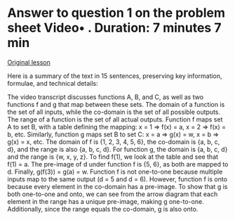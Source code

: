 # Answer to question 1 on the problem sheet Video• . Duration: 7 minutes 7 min

[Original lesson](https://www.coursera.org/learn/uol-discrete-mathematics/lecture/zEG84/answer-to-question-1-on-the-problem-sheet)

Here is a summary of the text in 15 sentences, preserving key information, formulae, and technical details:

The video transcript discusses functions A, B, and C, as well as two functions f and g that map between these sets. The domain of a function is the set of all inputs, while the co-domain is the set of all possible outputs. The range of a function is the set of all actual outputs. Function f maps set A to set B, with a table defining the mapping: x = 1 => f(x) = a, x = 2 => f(x) = b, etc. Similarly, function g maps set B to set C: x = a => g(x) = w, x = b => g(x) = x, etc. The domain of f is {1, 2, 3, 4, 5, 6}, the co-domain is {a, b, c, d}, and the range is also {a, b, c, d}. For function g, the domain is {a, b, c, d} and the range is {w, x, y, z}. To find f(1), we look at the table and see that f(1) = a. The pre-image of d under function f is {5, 6}, as both are mapped to d. Finally, g(f(3)) = g(a) = w. Function f is not one-to-one because multiple inputs map to the same output (d = 5 and d = 6). However, function f is onto because every element in the co-domain has a pre-image. To show that g is both one-to-one and onto, we can see from the arrow diagram that each element in the range has a unique pre-image, making g one-to-one. Additionally, since the range equals the co-domain, g is also onto.

